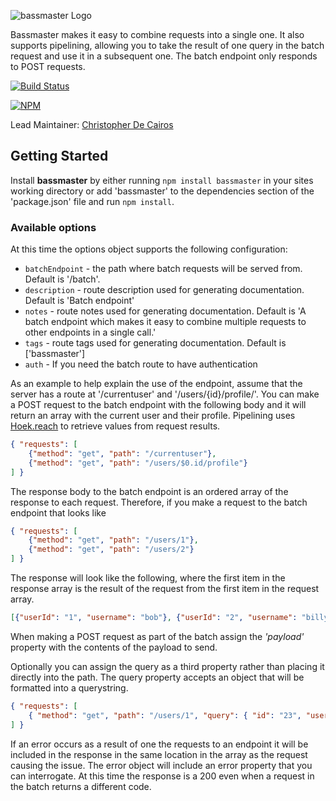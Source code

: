 ![bassmaster Logo](https://raw.github.com/spumko/bassmaster/master/images/bassmaster.png)

Bassmaster makes it easy to combine requests into a single one. It also supports pipelining, allowing you to take the result of one query in the batch request and use it in a subsequent one.  The batch endpoint only responds to POST requests.

[![Build Status](https://secure.travis-ci.org/hapijs/bassmaster.png)](http://travis-ci.org/hapijs/bassmaster)

[![NPM](https://nodei.co/npm/bassmaster.png?downloads=true&stars=true)](https://nodei.co/npm/bassmaster/)

Lead Maintainer: [Christopher De Cairos](https://github.com/cadecairos)


## Getting Started
Install **bassmaster** by either running `npm install bassmaster` in your sites working directory or add 'bassmaster' to the dependencies section of the 'package.json' file and run `npm install`.

### Available options
At this time the options object supports the following configuration:
- `batchEndpoint` - the path where batch requests will be served from.  Default is '/batch'.
- `description` - route description used for generating documentation. Default is 'Batch endpoint'
- `notes` - route notes used for generating documentation. Default is 'A batch endpoint which makes it easy to combine multiple requests to other endpoints in a single call.'
- `tags` - route tags used for generating documentation. Default is ['bassmaster']
- `auth` - If you need the batch route to have authentication

As an example to help explain the use of the endpoint, assume that the server has a route at '/currentuser' and '/users/{id}/profile/'.
You can make a POST request to the batch endpoint with the following body and it will return an array with the current user and their profile.
Pipelining uses [Hoek.reach](https://www.npmjs.com/package/hoek#reach-obj-chain-options) to retrieve values from request results.

```json
{ "requests": [
    {"method": "get", "path": "/currentuser"},
    {"method": "get", "path": "/users/$0.id/profile"}
] }
```

The response body to the batch endpoint is an ordered array of the response to each request.  Therefore, if you make a request to the batch endpoint that looks like

```json
{ "requests": [
    {"method": "get", "path": "/users/1"},
    {"method": "get", "path": "/users/2"}
] }
```

The response will look like the following, where the first item in the response array is the result of the request from the first item in the request array.

```json
[{"userId": "1", "username": "bob"}, {"userId": "2", "username": "billy" }]
```

When making a POST request as part of the batch assign the _'payload'_ property with the contents of the payload to send.

Optionally you can assign the query as a third property rather than placing it directly into the path. The query property accepts an object that will be formatted into a querystring.

```json
{ "requests": [
    { "method": "get", "path": "/users/1", "query": { "id": "23", "user": "John" } }
] }
```

If an error occurs as a result of one the requests to an endpoint it will be included in the response in the same location in the array as the request causing the issue.  The error object will include an error property that you can interrogate.  At this time the response is a 200 even when a request in the batch returns a different code.

